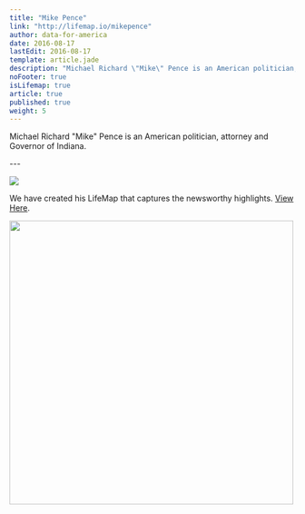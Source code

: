 ```yaml
---
title: "Mike Pence"
link: "http://lifemap.io/mikepence"
author: data-for-america
date: 2016-08-17
lastEdit: 2016-08-17
template: article.jade
description: "Michael Richard \"Mike\" Pence is an American politician, attorney and Governor of Indiana."
noFooter: true
isLifemap: true
article: true
published: true
weight: 5
---
```


<p>
  Michael Richard "Mike" Pence is an American politician, attorney and Governor of Indiana.
</p>
---
<p>
<img class="ui medium image" style="margin: 0 auto;" src="http://lifemap.io/img/mikepence.gif" />
</p>
<p>
   We have created his LifeMap that captures the newsworthy highlights. <a href="http://lifemap.io/mikepence/" target="_blank">View Here</a>.
</p>
<a href="http://lifemap.io/mikepence/" target="_blank">
<img class="ui medium image" style="width:500px; margin: 0 auto;" src="/img/lifemap/mikepence.jpg" />
</a>
